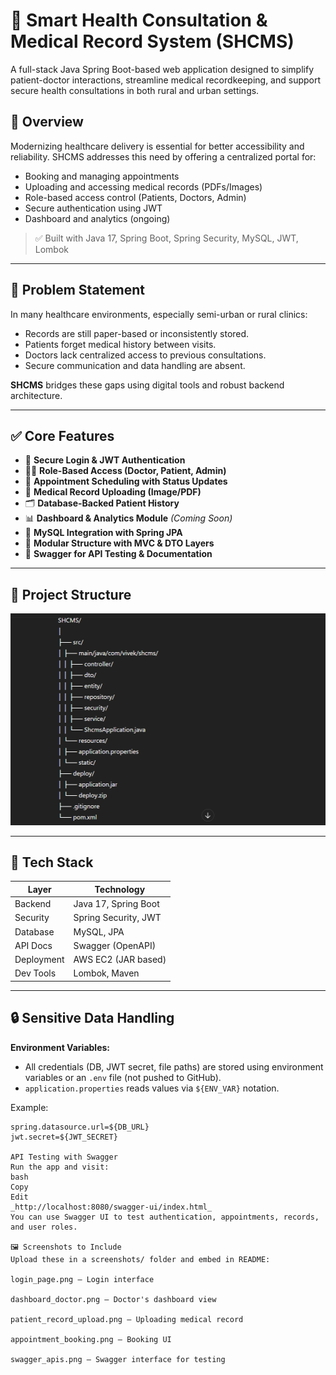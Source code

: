 # 🏥 Smart Health Consultation & Medical Record System (SHCMS)

A full-stack Java Spring Boot-based web application designed to simplify patient-doctor interactions, streamline medical recordkeeping, and support secure health consultations in both rural and urban settings.

## 📌 Overview

Modernizing healthcare delivery is essential for better accessibility and reliability. SHCMS addresses this need by offering a centralized portal for:

- Booking and managing appointments
- Uploading and accessing medical records (PDFs/Images)
- Role-based access control (Patients, Doctors, Admin)
- Secure authentication using JWT
- Dashboard and analytics (ongoing)

> ✅ Built with Java 17, Spring Boot, Spring Security, MySQL, JWT, Lombok

---

## 🎯 Problem Statement

In many healthcare environments, especially semi-urban or rural clinics:

- Records are still paper-based or inconsistently stored.
- Patients forget medical history between visits.
- Doctors lack centralized access to previous consultations.
- Secure communication and data handling are absent.

**SHCMS** bridges these gaps using digital tools and robust backend architecture.

---

## ✅ Core Features

- 🔐 **Secure Login & JWT Authentication**
- 🧑‍⚕️ **Role-Based Access (Doctor, Patient, Admin)**
- 📅 **Appointment Scheduling with Status Updates**
- 📂 **Medical Record Uploading (Image/PDF)**
- 🗂️ **Database-Backed Patient History**
- 📊 **Dashboard & Analytics Module** *(Coming Soon)*
- 💾 **MySQL Integration with Spring JPA**
- 🧱 **Modular Structure with MVC & DTO Layers**
- 🧪 **Swagger for API Testing & Documentation**

---

## 📁 Project Structure

![Image alt](https://github.com/Vivek0375/SHCMS/blob/9d5349fb37e34577a06aeebe4ab6162561020460/shcms-image/Screenshot%202025-07-07%20165439.png)

---

## 🚀 Tech Stack

| Layer         | Technology              |
|---------------|--------------------------|
| Backend       | Java 17, Spring Boot     |
| Security      | Spring Security, JWT     |
| Database      | MySQL, JPA               |
| API Docs      | Swagger (OpenAPI)        |
| Deployment    | AWS EC2 (JAR based)      |
| Dev Tools     | Lombok, Maven            |

---

## 🔒 Sensitive Data Handling

**Environment Variables:**
- All credentials (DB, JWT secret, file paths) are stored using environment variables or an `.env` file (not pushed to GitHub).
- `application.properties` reads values via `${ENV_VAR}` notation.

Example:
```properties
spring.datasource.url=${DB_URL}
jwt.secret=${JWT_SECRET}

API Testing with Swagger
Run the app and visit:
bash
Copy
Edit
_http://localhost:8080/swagger-ui/index.html_
You can use Swagger UI to test authentication, appointments, records, and user roles.

🖼️ Screenshots to Include
Upload these in a screenshots/ folder and embed in README:

login_page.png – Login interface

dashboard_doctor.png – Doctor's dashboard view

patient_record_upload.png – Uploading medical record

appointment_booking.png – Booking UI

swagger_apis.png – Swagger interface for testing



